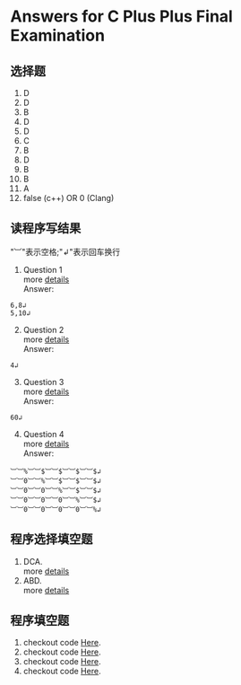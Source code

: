 # Answers for C Plus Plus Final Examination
## 选择题
1. D
2. D
3. B
4. D
5. D
6. C
7. B
8. D
9. B
10. B
11. A
12. false  (c++) OR 0 (Clang)   

## 读程序写结果  
"︺"表示空格;"↲"表示回车换行  

1. Question 1  
 more [details](1.c)  
 Answer:  
 ```
6,8↲
5,10↲
 ```
 
2. Question 2  
 more [details](2.c)  
 Answer:  
 ```
4↲
 ```
 
3. Question 3  
 more [details](3.c)  
 Answer:  
 ```
60↲
 ```
 
4. Question 4  
 more [details](4.c)  
 Answer:  
 ```
︺︺%︺︺$︺︺$︺︺$︺︺$↲
︺︺0︺︺%︺︺$︺︺$︺︺$↲
︺︺0︺︺0︺︺%︺︺$︺︺$↲
︺︺0︺︺0︺︺0︺︺%︺︺$↲
︺︺0︺︺0︺︺0︺︺0︺︺%↲
 ```

## 程序选择填空题
1. DCA.  
 more [details](d1.c)  
2. ABD.  
 more [details](d2.c)  

## 程序填空题
1. checkout code [Here](e1.c).
2. checkout code [Here](e2.c).
3. checkout code [Here](e3.c).
4. checkout code [Here](e4.c).
